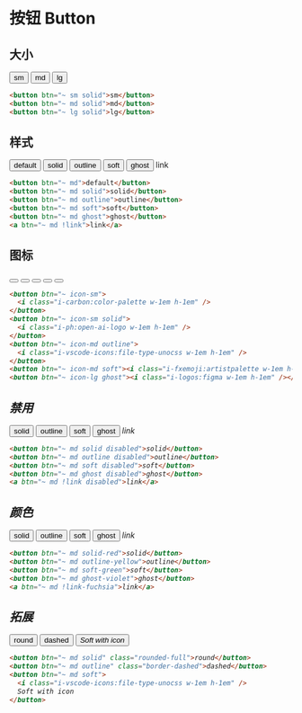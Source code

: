# 按钮 Button

## 大小

<button btn="~ sm solid">sm</button>
<button btn="~ md solid">md</button>
<button btn="~ lg solid">lg</button>

```html
<button btn="~ sm solid">sm</button>
<button btn="~ md solid">md</button>
<button btn="~ lg solid">lg</button>
```

## 样式

<button btn="~ md">default</button>
<button btn="~ md solid">solid</button>
<button btn="~ md outline">outline</button>
<button btn="~ md soft">soft</button>
<button btn="~ md ghost">ghost</button>
<a btn="~ md !link">link</a>

```html
<button btn="~ md">default</button>
<button btn="~ md solid">solid</button>
<button btn="~ md outline">outline</button>
<button btn="~ md soft">soft</button>
<button btn="~ md ghost">ghost</button>
<a btn="~ md !link">link</a>
```

## 图标

<button btn="~ icon-sm">
  <i class="i-carbon:color-palette w-1em h-1em" />
</button>
<button btn="~ icon-sm solid">
  <i class="i-ph:open-ai-logo w-1em h-1em" />
</button>
<button btn="~ icon-md outline">
  <i class="i-vscode-icons:file-type-unocss w-1em h-1em" />
</button>
<button btn="~ icon-md soft"><i class="i-fxemoji:artistpalette w-1em h-1em" /></button>
<button btn="~ icon-lg ghost"><i class="i-logos:figma w-1em h-1em" /></button>

```html
<button btn="~ icon-sm">
  <i class="i-carbon:color-palette w-1em h-1em" />
</button>
<button btn="~ icon-sm solid">
  <i class="i-ph:open-ai-logo w-1em h-1em" />
</button>
<button btn="~ icon-md outline">
  <i class="i-vscode-icons:file-type-unocss w-1em h-1em" />
</button>
<button btn="~ icon-md soft"><i class="i-fxemoji:artistpalette w-1em h-1em" /></button>
<button btn="~ icon-lg ghost"><i class="i-logos:figma w-1em h-1em" /></button>
```

## 禁用

<button btn="~ md solid disabled">solid</button>
<button btn="~ md outline disabled">outline</button>
<button btn="~ md soft disabled">soft</button>
<button btn="~ md ghost disabled">ghost</button>
<a btn="~ md !link disabled">link</a>

```html
<button btn="~ md solid disabled">solid</button>
<button btn="~ md outline disabled">outline</button>
<button btn="~ md soft disabled">soft</button>
<button btn="~ md ghost disabled">ghost</button>
<a btn="~ md !link disabled">link</a>
```

## 颜色

<button btn="~ md solid-red">solid</button>
<button btn="~ md outline-yellow">outline</button>
<button btn="~ md soft-green">soft</button>
<button btn="~ md ghost-violet">ghost</button>
<a btn="~ md !link-fuchsia">link</a>

```html
<button btn="~ md solid-red">solid</button>
<button btn="~ md outline-yellow">outline</button>
<button btn="~ md soft-green">soft</button>
<button btn="~ md ghost-violet">ghost</button>
<a btn="~ md !link-fuchsia">link</a>
```

## 拓展

<button btn="~ md solid" class="rounded-full">round</button>
<button btn="~ md outline" class="border-dashed">dashed</button>
<button btn="~ md soft">
<i class="i-vscode-icons:file-type-unocss w-1em h-1em" />
Soft with icon
</button>

```html
<button btn="~ md solid" class="rounded-full">round</button>
<button btn="~ md outline" class="border-dashed">dashed</button>
<button btn="~ md soft">
  <i class="i-vscode-icons:file-type-unocss w-1em h-1em" />
  Soft with icon
</button>
```
